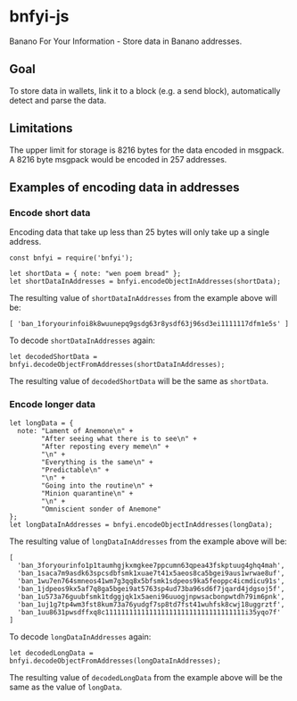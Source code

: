 # bnfyi-js
Banano For Your Information - Store data in Banano addresses.

## Goal
To store data in wallets, link it to a block (e.g. a send block), automatically detect and parse the data.

## Limitations
The upper limit for storage is 8216 bytes for the data encoded in msgpack. A 8216 byte msgpack would be encoded in 257 addresses.

## Examples of encoding data in addresses
### Encode short data
Encoding data that take up less than 25 bytes will only take up a single address.

```
const bnfyi = require('bnfyi');

let shortData = { note: "wen poem bread" };
let shortDataInAddresses = bnfyi.encodeObjectInAddresses(shortData);
```

The resulting value of `shortDataInAddresses` from the example above will be:
```
[ 'ban_1foryourinfoi8k8wuunepq9gsdg63r8ysdf63j96sd3ei1111117dfm1e5s' ]
```

To decode `shortDataInAddresses` again:
```
let decodedShortData = bnfyi.decodeObjectFromAddresses(shortDataInAddresses);
```
The resulting value of `decodedShortData` will be the same as `shortData`.


### Encode longer data
```
let longData = {
  note: "Lament of Anemone\n" + 
        "After seeing what there is to see\n" +
        "After reposting every meme\n" +
        "\n" +
        "Everything is the same\n" +
        "Predictable\n" +
        "\n" +
        "Going into the routine\n" +
        "Minion quarantine\n" +
        "\n" +
        "Omniscient sonder of Anemone"
};
let longDataInAddresses = bnfyi.encodeObjectInAddresses(longData);
```

The resulting value of `longDataInAddresses` from the example above will be:
```
[
  'ban_3foryourinfo1p1taumhgjkxmgkee7ppcumn63qpea43fskptuug4ghq4mah',
  'ban_1saca7m9asdk63spcsdbfsmk1xuae7t41x5aeos8ca5bgei9aus1wrwae8uf',
  'ban_1wu7en764smneos41wm7g3qq8x5bfsmk1sdpeos9ka5feoppc4icmdicu91s',
  'ban_1jdpeos9kx5af7q8ga5bgei9at5763sp4ud73ba96sd6f7jqard4jdgsoj5f',
  'ban_1u573a76guubfsmk1tdggjqk1x5aeni96uuogjnpwsacbonpwtdh79im6pnk',
  'ban_1uj1g7tp4wm3fst8kum73a76yudgf7sp8td7fst41wuhfsk8cwj18uggrztf',
  'ban_1uu8631pwsdffxq8c11111111111111111111111111111111111i35yqo7f'
]
```

To decode `longDataInAddresses` again:
```
let decodedLongData = bnfyi.decodeObjectFromAddresses(longDataInAddresses);
```
The resulting value of `decodedLongData` from the example above will be the same as the value of `longData`.
